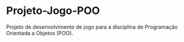 # Projeto-Jogo-POO
Projeto de desenvolvimento de jogo para a disciplina de Programação Orientada a Objetos (POO).
